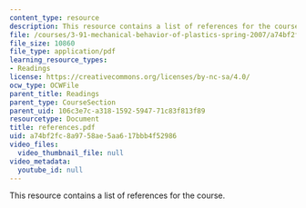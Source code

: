```yaml
---
content_type: resource
description: This resource contains a list of references for the course.
file: /courses/3-91-mechanical-behavior-of-plastics-spring-2007/a74bf2fc8a9758ae5aa617bbb4f52986_references.pdf
file_size: 10860
file_type: application/pdf
learning_resource_types:
- Readings
license: https://creativecommons.org/licenses/by-nc-sa/4.0/
ocw_type: OCWFile
parent_title: Readings
parent_type: CourseSection
parent_uid: 106c3e7c-a318-1592-5947-71c83f813f89
resourcetype: Document
title: references.pdf
uid: a74bf2fc-8a97-58ae-5aa6-17bbb4f52986
video_files:
  video_thumbnail_file: null
video_metadata:
  youtube_id: null
---
```

This resource contains a list of references for the course.